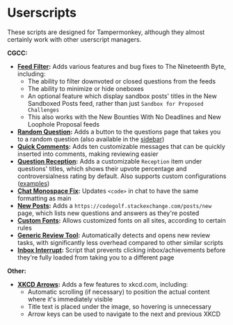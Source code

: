# Userscripts

These scripts are designed for Tampermonkey, although they almost certainly work with other userscript managers.

**CGCC:**

- **[Feed Filter](https://github.com/RedwolfPrograms/userscripts/raw/main/feed-filter.user.js):** Adds various features and bug fixes to The Nineteenth Byte, including:
  - The ability to filter downvoted or closed questions from the feeds
  - The ability to minimize or hide oneboxes
  - An optional feature which display sandbox posts' titles in the New Sandboxed Posts feed, rather than just `Sandbox for Proposed Challenges`
  - This also works with the New Bounties With No Deadlines and New Loophole Proposal feeds
- **[Random Question](https://github.com/RedwolfPrograms/userscripts/raw/main/random-question.user.js):** Adds a button to the questions page that takes you to a random question (also available in the [sidebar](https://github.com/RedwolfPrograms/userscripts/raw/main/random-question-sidebar.user.js))
- **[Quick Comments](https://github.com/RedwolfPrograms/userscripts/raw/main/quick-comments.user.js):** Adds ten customizable messages that can be quickly inserted into comments, making reviewing easier
- **[Question Reception](https://github.com/RedwolfPrograms/userscripts/raw/main/question-reception.user.js):** Adds a customizable `Reception` item under questions' titles, which shows their upvote percentage and controversialness rating by default. Also supports custom configurations ([examples](https://gist.github.com/RedwolfPrograms/72407590f4342964d09bd3002f374311))
- **[Chat Monospace Fix](https://github.com/RedwolfPrograms/userscripts/raw/main/chat-monospace-fix.user.js):** Updates `<code>` in chat to have the same formatting as main
- **[New Posts](https://github.com/RedwolfPrograms/userscripts/raw/main/new-posts.user.js):** Adds a `https://codegolf.stackexchange.com/posts/new` page, which lists new questions and answers as they're posted
- **[Custom Fonts](https://github.com/RedwolfPrograms/userscripts/raw/main/custom-fonts.user.js):** Allows customized fonts on all sites, according to certain rules
- **[Generic Review Tool](https://github.com/RedwolfPrograms/userscripts/raw/main/generic-review-tool.user.js):** Automatically detects and opens new review tasks, with significantly less overhead compared to other similar scripts
- **[Inbox Interrupt](https://github.com/RedwolfPrograms/userscripts/raw/main/inbox-interrupt.user.js):** Script that prevents clicking inbox/achievements before they're fully loaded from taking you to a different page

**Other:**

- **[XKCD Arrows](https://github.com/RedwolfPrograms/userscripts/raw/main/xkcd-arrows.user.js):** Adds a few features to xkcd.com, including:
  - Automatic scrolling (if necessary) to position the actual content where it's immediately visible
  - Title text is placed under the image, so hovering is unnecessary
  - Arrow keys can be used to navigate to the next and previous XKCD
